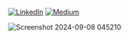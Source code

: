 [![LinkedIn](https://img.shields.io/badge/Connect%20with%20me%20on-LinkedIn-blue.svg)](https://www.linkedin.com/in/gyenoch/)
[![Medium](https://img.shields.io/badge/Medium-12100E?style=for-the-badge&logo=medium&logoColor=white)](https://medium.com/@www.gyenoch)

![Screenshot 2024-09-08 045210](![Image](https://github.com/user-attachments/assets/9fa3020e-2a7d-481c-981b-82ce54ebbaf2))
